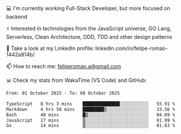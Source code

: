 💻 I'm currently working Full-Stack Developer, but more focused on backend

⚡ Interested in technologies from the JavaScript universe, GO Lang, Serverless, Clean Architecture, DDD, TDD and other design patterns

👥 Take a look at my LinkedIn profile: linkedin.com/in/felipe-romao-1442a814b/

📫 How to reach me: feliperomao.a@gmail.com

📊 Check my stats from WakaTime (VS Code) and GitHub:

<!--START_SECTION:waka-->

```txt
From: 01 October 2025 - To: 08 October 2025

TypeScript   8 hrs 3 mins    ██████████████░░░░░░░░░░░   55.91 %
Markdown     4 hrs 50 mins   ████████▒░░░░░░░░░░░░░░░░   33.56 %
Bash         40 mins         █▒░░░░░░░░░░░░░░░░░░░░░░░   04.69 %
JavaScript   17 mins         ▒░░░░░░░░░░░░░░░░░░░░░░░░   01.99 %
Go           14 mins         ▒░░░░░░░░░░░░░░░░░░░░░░░░   01.63 %
```

<!--END_SECTION:waka-->
